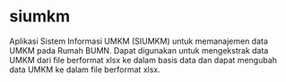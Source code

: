 # siumkm

Aplikasi Sistem Informasi UMKM (SIUMKM) untuk memanajemen data UMKM pada Rumah BUMN. Dapat digunakan untuk mengekstrak data UMKM dari file berformat xlsx ke dalam basis data dan dapat mengubah data UMKM ke dalam file berformat xlsx.
